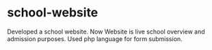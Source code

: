 # school-website
Developed a school website. Now Website is live school overview and  admission purposes. Used php language for form submission.
